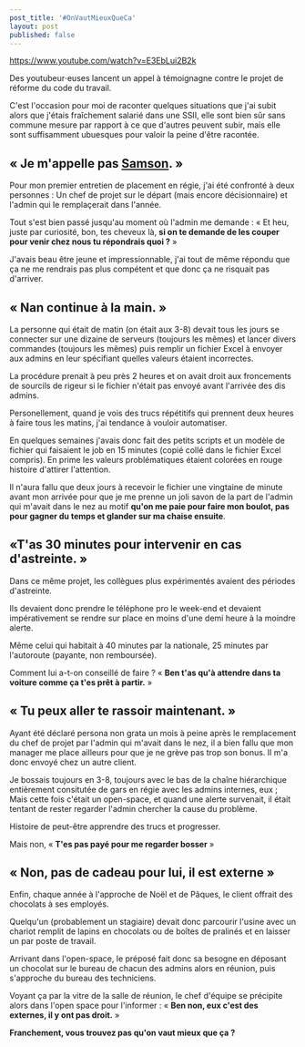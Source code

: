 ```yaml
---
post_title: '#OnVautMieuxQueCa'
layout: post
published: false
---
```

https://www.youtube.com/watch?v=E3EbLui2B2k

Des youtubeur⋅euses lancent un appel à témoignagne contre le projet de réforme du code du travail.

C'est l'occasion pour moi de raconter quelques situations que j'ai subit alors que j'étais fraîchement salarié dans une SSII, elle sont bien sûr sans commune mesure par rapport à ce que d'autres peuvent subir, mais elle sont suffisamment ubuesques pour valoir la peine d'être racontée.

## « Je m'appelle pas [Samson][1]. »

Pour mon premier entretien de placement en régie, j'ai été confronté à deux personnes : Un chef de projet sur le départ (mais encore décisionnaire) et l'admin qui le remplaçerait dans l'année.

Tout s'est bien passé jusqu'au moment où l'admin me demande : « Et heu, juste par curiosité, bon, tes cheveux là, **si on te demande de les couper pour venir chez nous tu répondrais quoi ?** »

J'avais beau être jeune et impressionnable, j'ai tout de même répondu que ça ne me rendrais pas plus compétent et que donc ça ne risquait pas d'arriver.

## « Nan continue à la main. »

La personne qui était de matin (on était aux 3-8) devait tous les jours se connecter sur une dizaine de serveurs (toujours les  mêmes) et lancer divers commandes (toujours les mêmes) puis remplir un fichier Excel à envoyer aux admins en leur spécifiant quelles valeurs étaient incorrectes.

La procédure prenait à peu près 2 heures et on avait droit aux froncements de sourcils de rigeur si le fichier n'était pas envoyé avant l'arrivée des dis admins.

Personellement, quand je vois des trucs répétitifs qui prennent deux heures à faire tous les matins, j'ai tendance à vouloir automatiser.

En quelques semaines j'avais donc fait des petits scripts et un modèle de fichier qui faisaient le job en 15 minutes (copié collé dans le fichier Excel compris). En prime les valeurs problématiques étaient colorées en rouge histoire d'attirer l'attention.

Il n'aura fallu que deux jours à recevoir le fichier une vingtaine de minute avant mon arrivée pour que je me prenne un joli savon de la part de l'admin qui m'avait dans le nez au motif **qu'on me paie pour faire mon boulot, pas pour gagner du temps et glander sur ma chaise ensuite**.

## «T'as 30 minutes pour intervenir en cas d'astreinte. »

Dans ce même projet, les collègues plus expérimentés avaient des périodes d'astreinte.

Ils devaient donc prendre le téléphone pro le week-end et devaient impérativement se rendre sur place en moins d'une demi heure à la moindre alerte.

Même celui qui habitait à 40 minutes par la nationale, 25 minutes par l'autoroute (payante, non remboursée).

Comment lui a-t-on conseillé de faire ? « **Ben t'as qu'à attendre dans ta voiture comme ça t'es prêt à partir.** »

## « Tu peux aller te rassoir maintenant. »

Ayant été déclaré persona non grata un mois à peine après le remplacement du chef de projet par l'admin qui m'avait dans le nez, il a bien fallu que mon manager me place ailleurs pour que je ne grève pas trop son bonus. Il m'a donc envoyé chez un autre client.

Je bossais toujours en 3-8, toujours avec le bas de la chaîne hiérarchique entièrement consitutée de gars en régie avec les admins internes, eux ; Mais cette fois c'était un open-space, et quand une alerte survenait, il était tentant de rester regarder l'admin chercher la cause du problème.

Histoire de peut-être apprendre des trucs et progresser.

Mais non, « **T'es pas payé pour me regarder bosser** »

## « Non, pas de cadeau pour lui, il est externe »

Enfin, chaque année à l'approche de Noël et de Pâques, le client offrait des chocolats à ses employés.

Quelqu'un (probablement un stagiaire) devait donc parcourir l'usine avec un chariot remplit de lapins en chocolats ou de boîtes de pralinés et en laisser un par poste de travail.

Arrivant dans l'open-space, le préposé fait donc sa besogne en déposant un chocolat sur le bureau de chacun des admins alors en réunion, puis s'approche du bureau des techniciens.

Voyant ça par la vitre de la salle de réunion, le chef d'équipe se précipite alors dans l'open space pour l'informer : « **Ben non, eux c'est des externes, il y ont pas droit.** »

**Franchement, vous trouvez pas qu'on vaut mieux que ça ?**

[1]: https://en.wikipedia.org/wiki/Samson
